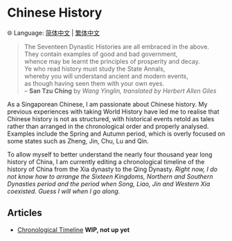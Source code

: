 # Chinese History
&#x1f310; Language: [简体中文](README.md) | [繁体中文](README_zhTW.md)
> The Seventeen Dynastic Histories are all embraced in the above.<br>
They contain examples of good and bad government,<Br>
whence may be learnt the principles of prosperity and decay.<br>
Ye who read history must study the State Annals,<br>
whereby you will understand ancient and modern events,<br>
as though having seen them with your own eyes.<br>
– **San Tzu Ching** by *Wang Yinglin, translated by Herbert Allen Giles*

As a Singaporean Chinese, I am passionate about Chinese history. My previous experiences with taking World History have led me to realise that Chinese history is not as structured, with historical events retold as tales rather than arranged in the chronological order and properly analysed. Examples include the Spring and Autumn period, which is overly focused on some states such as Zheng, Jin, Chu, Lu and Qin.

To allow myself to better understand the nearly four thousand year long history of China, I am currently editing a chronological timeline of the history of China from the Xia dynasty to the Qing Dynasty. *Right now, I do not know how to arrange the Sixteen Kingdoms, Northern and Southern Dynasties period and the period when Song, Liao, Jin and Western Xia coexisted. Guess I will when I go along.*

## Articles
* [Chronological Timeline](https://github.com/flamanta/chi-hist/blob/master/中华历史/Chronological_Timeline.md) **WIP, not up yet**